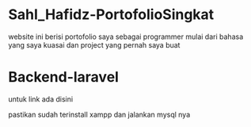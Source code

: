 # Sahl_Hafidz-PortofolioSingkat

website ini berisi portofolio saya sebagai programmer mulai dari bahasa yang saya kuasai dan project yang pernah saya buat

# Backend-laravel

untuk link ada disini

pastikan sudah terinstall xampp dan jalankan mysql nya

